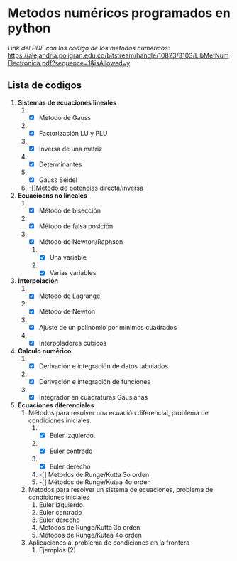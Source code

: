 # Metodos numéricos programados en python


*Link del PDF con los codigo de los metodos numericos*: 
https://alejandria.poligran.edu.co/bitstream/handle/10823/3103/LibMetNumElectronica.pdf?sequence=1&isAllowed=y


## Lista de codigos
1. **Sistemas de ecuaciones lineales**
   1. -[x] Metodo de Gauss
   2. -[X] Factorización LU y PLU
   3. -[x] Inversa de una matriz
   4. -[x] Determinantes
   5. -[x] Gauss Seidel
   6. -[]Metodo de potencias directa/inversa
2. **Ecuacioens no lineales**
   1. -[x] Método de bisección
   2. -[x] Método de falsa posición
   3. -[x] Método de Newton/Raphson
      1. -[x] Una variable
      2. -[x] Varias variables
3. **Interpolación**
   1. -[x] Metodo de Lagrange
   2. -[x] Método de Newton
   3. -[x] Ajuste de un polinomio por minimos cuadrados
   4. -[x] Interpoladores cúbicos
4. **Calculo numérico**
   1. -[x] Derivación e integración de datos tabulados
   2. -[x] Derivación e integración de funciones
   3. -[x] Integrador en cuadraturas Gausianas
5. **Ecuaciones diferenciales**
   1. Métodos para resolver una ecuación diferencial, problema de condiciones iniciales.
      1. -[x] Euler izquierdo.
      2. -[x] Euler centrado
      3. -[x] Euler derecho
      4. -[] Metodos de Runge/Kutta 3o orden
      5. -[] Métodos de Runge/Kutaa 4o orden
   2. Metodos para resolver un sistema de ecuaciones, problema de condiciones iniciales
      1. Euler izquierdo.
      2. Euler centrado
      3. Euler derecho
      4. Metodos de Runge/Kutta 3o orden
      5. Métodos de Runge/Kutaa 4o orden
   3. Aplicaciones al problema de condiciones en la frontera
      1. Ejemplos (2)